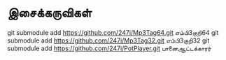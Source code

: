 # இசைக்கருவிகள்

git submodule add https://github.com/247i/Mp3Tag64.git எம்பி3குறி64
git submodule add https://github.com/247i/Mp3Tag32.git எம்பி3குறி32
git submodule add https://github.com/247i/PotPlayer.git பானைஆட்டக்காரர்
